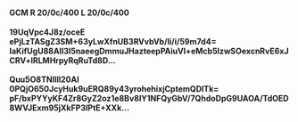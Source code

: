 #### GCM R 20/0c/400 L 20/0c/400
**19UqVpc4J8z/oceE**<br/>**ePjLzTASgZ3SM+63yLwXfnUB3RVvbVb/li/i/59m7d4=**<br/>**IaKifUgU88AIl3l5naeegDmmuJHazteepPAiuVI+eMcb5lzwSOexcnRvE6xJCRV+lRLMHrpyRqRuTd8D...**<br/><br/>
**Quu5O8TNlIll20AI**<br/>**0PQjO650JcyHuk9uERQ89y43yrohehixjCptemQDlTk=**<br/>**pF/bxPYYyKF4Zr8GyZ2oz1e8Bv8IY1NFQyGbV/7QhdoDpG9UAOA/TdOED8WVJExm95jXkFP3lPtE+XXk...**
